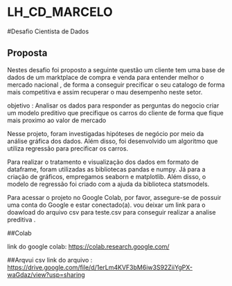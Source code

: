 # LH_CD_MARCELO

#Desafio Cientista de Dados 

## Proposta 

Nestes desafio foi proposto a seguinte questão um cliente tem uma base de dados de um marktplace de compra e venda para entender melhor o mercado nacional , de forma a conseguir 
precificar o seu catalogo de forma mais competitiva e assim recuperar o mau desempenho neste setor. 

objetivo : 
Analisar os dados para responder as perguntas do negocio 
criar  um modelo preditivo que precifique os carros do cliente de forma que fique mais proximo ao valor de mercado 


Nesse projeto, foram investigadas  hipóteses de negócio por meio da análise gráfica dos dados. Além disso, foi desenvolvido um algoritmo que utiliza regressão para precificar os carros.

Para realizar o tratamento e visualização dos dados em formato de dataframe, foram utilizadas as bibliotecas pandas e numpy. Já para a criação de gráficos, empregamos seaborn e matplotlib. Além disso, o modelo de regressão foi criado com a ajuda da biblioteca statsmodels.

Para acessar o projeto no Google Colab, por favor, assegure-se de possuir uma conta do Google e estar conectado(a). vou deixar um link para o doawload do arquivo csv para teste.csv para conseguir realizar a analise preditiva . 

##Colab

link do google colab: https://colab.research.google.com/

##Arqvui csv
link do arquivo : https://drive.google.com/file/d/1erLm4KVF3bM6iw3S92ZiiYgPX-waGdaz/view?usp=sharing

